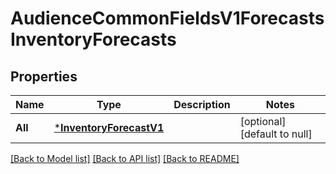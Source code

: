 # AudienceCommonFieldsV1ForecastsInventoryForecasts

## Properties
Name | Type | Description | Notes
------------ | ------------- | ------------- | -------------
**All** | [***InventoryForecastV1**](InventoryForecastV1.md) |  | [optional] [default to null]

[[Back to Model list]](../README.md#documentation-for-models) [[Back to API list]](../README.md#documentation-for-api-endpoints) [[Back to README]](../README.md)

